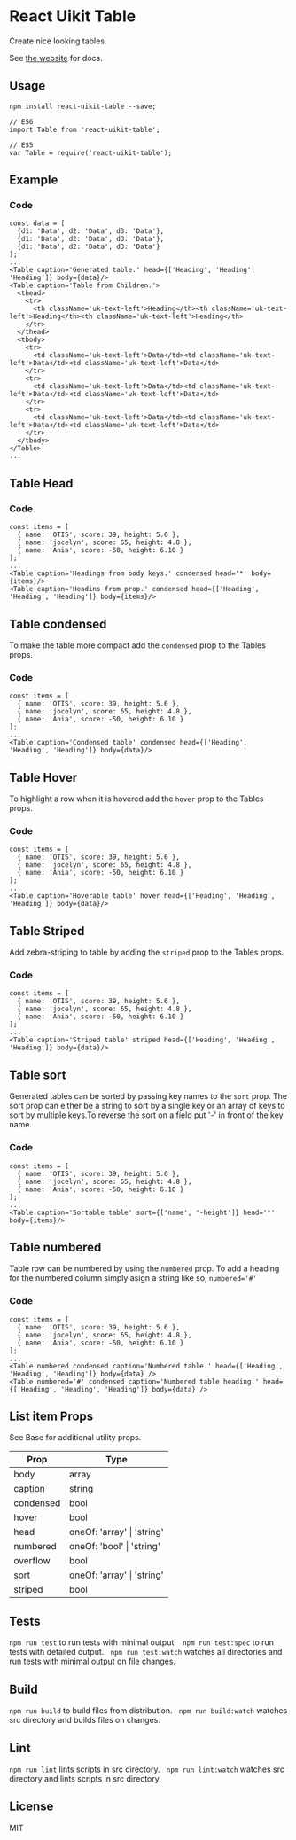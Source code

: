 # React Uikit Table

Create nice looking tables.

See [the website](http://otissv.github.io/react-uikit-components) for docs.

## Usage

    npm install react-uikit-table --save;

    // ES6
    import Table from 'react-uikit-table';

    // ES5
    var Table = require('react-uikit-table');

## Example




### Code

    const data = [
      {d1: 'Data', d2: 'Data', d3: 'Data'},
      {d1: 'Data', d2: 'Data', d3: 'Data'},
      {d1: 'Data', d2: 'Data', d3: 'Data'}
    ];
    ...
    <Table caption='Generated table.' head={['Heading', 'Heading', 'Heading']} body={data}/>
    <Table caption='Table from Children.'>
      <thead>
        <tr>
          <th className='uk-text-left'>Heading</th><th className='uk-text-left'>Heading</th><th className='uk-text-left'>Heading</th>
        </tr>
      </thead>
      <tbody>
        <tr>
          <td className='uk-text-left'>Data</td><td className='uk-text-left'>Data</td><td className='uk-text-left'>Data</td>
        </tr>
        <tr>
          <td className='uk-text-left'>Data</td><td className='uk-text-left'>Data</td><td className='uk-text-left'>Data</td>
        </tr>
        <tr>
          <td className='uk-text-left'>Data</td><td className='uk-text-left'>Data</td><td className='uk-text-left'>Data</td>
        </tr>
      </tbody>
    </Table>
    ...

## Table Head




### Code

    const items = [
      { name: 'OTIS', score: 39, height: 5.6 },
      { name: 'jocelyn', score: 65, height: 4.8 },
      { name: 'Ania', score: -50, height: 6.10 }
    ];
    ...
    <Table caption='Headings from body keys.' condensed head='*' body={items}/>
    <Table caption='Headins from prop.' condensed head={['Heading', 'Heading', 'Heading']} body={items}/>

## Table condensed

<span>To make the table more compact add the `condensed` prop to the Tables props.</span>


### Code

    const items = [
      { name: 'OTIS', score: 39, height: 5.6 },
      { name: 'jocelyn', score: 65, height: 4.8 },
      { name: 'Ania', score: -50, height: 6.10 }
    ];
    ...
    <Table caption='Condensed table' condensed head={['Heading', 'Heading', 'Heading']} body={data}/>

## Table Hover

<span>To highlight a row when it is hovered add the `hover` prop to the Tables props.</span>


### Code

    const items = [
      { name: 'OTIS', score: 39, height: 5.6 },
      { name: 'jocelyn', score: 65, height: 4.8 },
      { name: 'Ania', score: -50, height: 6.10 }
    ];
    ...
    <Table caption='Hoverable table' hover head={['Heading', 'Heading', 'Heading']} body={data}/>

## Table Striped

<span>Add zebra-striping to table by adding the `striped` prop to the Tables props.</span>


### Code

    const items = [
      { name: 'OTIS', score: 39, height: 5.6 },
      { name: 'jocelyn', score: 65, height: 4.8 },
      { name: 'Ania', score: -50, height: 6.10 }
    ];
    ...
    <Table caption='Striped table' striped head={['Heading', 'Heading', 'Heading']} body={data}/>

## Table sort

<span>Generated tables can be sorted by passing key names to the `sort` prop. The sort prop can either be a string to sort by a single key or an array of keys to sort by multiple keys.To reverse the sort on a field put '-' in front of the key name.</span>


### Code

    const items = [
      { name: 'OTIS', score: 39, height: 5.6 },
      { name: 'jocelyn', score: 65, height: 4.8 },
      { name: 'Ania', score: -50, height: 6.10 }
    ];
    ...
    <Table caption='Sortable table' sort={['name', '-height']} head='*' body={items}/>

## Table numbered

<span>Table row can be numbered by using the `numbered` prop. To add a heading for the numbered column simply asign a string like so, `numbered='#'`</span>


### Code

    const items = [
      { name: 'OTIS', score: 39, height: 5.6 },
      { name: 'jocelyn', score: 65, height: 4.8 },
      { name: 'Ania', score: -50, height: 6.10 }
    ];
    ...
    <Table numbered condensed caption='Numbered table.' head={['Heading', 'Heading', 'Heading']} body={data} />
    <Table numbered='#' condensed caption='Numbered table heading.' head={['Heading', 'Heading', 'Heading']} body={data} />

## List item Props

See Base for additional utility props.

<table class="uk-table" data-kitid="cj4n6ejh6000la1ufyirzlvb2">

<thead>

<tr>

<th>Prop</th>

<th>Type</th>

</tr>

</thead>

<tbody>

<tr data-kitid="tablerow-0-cj4n6ejh6000la1ufyirzlvb2">

<td colspan="1" data-kitid="tabledata-[0, 0]-cj4n6ejh6000la1ufyirzlvb2">body</td>

<td data-kitid="tabledata-[0, 1]-cj4n6ejh6000la1ufyirzlvb2">array</td>

</tr>

<tr data-kitid="tablerow-1-cj4n6ejh6000la1ufyirzlvb2">

<td colspan="1" data-kitid="tabledata-[1, 0]-cj4n6ejh6000la1ufyirzlvb2">caption</td>

<td data-kitid="tabledata-[1, 1]-cj4n6ejh6000la1ufyirzlvb2">string</td>

</tr>

<tr data-kitid="tablerow-2-cj4n6ejh6000la1ufyirzlvb2">

<td colspan="1" data-kitid="tabledata-[2, 0]-cj4n6ejh6000la1ufyirzlvb2">condensed</td>

<td data-kitid="tabledata-[2, 1]-cj4n6ejh6000la1ufyirzlvb2">bool</td>

</tr>

<tr data-kitid="tablerow-3-cj4n6ejh6000la1ufyirzlvb2">

<td colspan="1" data-kitid="tabledata-[3, 0]-cj4n6ejh6000la1ufyirzlvb2">hover</td>

<td data-kitid="tabledata-[3, 1]-cj4n6ejh6000la1ufyirzlvb2">bool</td>

</tr>

<tr data-kitid="tablerow-4-cj4n6ejh6000la1ufyirzlvb2">

<td colspan="1" data-kitid="tabledata-[4, 0]-cj4n6ejh6000la1ufyirzlvb2">head</td>

<td data-kitid="tabledata-[4, 1]-cj4n6ejh6000la1ufyirzlvb2">oneOf: 'array' | 'string'</td>

</tr>

<tr data-kitid="tablerow-5-cj4n6ejh6000la1ufyirzlvb2">

<td colspan="1" data-kitid="tabledata-[5, 0]-cj4n6ejh6000la1ufyirzlvb2">numbered</td>

<td data-kitid="tabledata-[5, 1]-cj4n6ejh6000la1ufyirzlvb2">oneOf: 'bool' | 'string'</td>

</tr>

<tr data-kitid="tablerow-6-cj4n6ejh6000la1ufyirzlvb2">

<td colspan="1" data-kitid="tabledata-[6, 0]-cj4n6ejh6000la1ufyirzlvb2">overflow</td>

<td data-kitid="tabledata-[6, 1]-cj4n6ejh6000la1ufyirzlvb2">bool</td>

</tr>

<tr data-kitid="tablerow-7-cj4n6ejh6000la1ufyirzlvb2">

<td colspan="1" data-kitid="tabledata-[7, 0]-cj4n6ejh6000la1ufyirzlvb2">sort</td>

<td data-kitid="tabledata-[7, 1]-cj4n6ejh6000la1ufyirzlvb2">oneOf: 'array' | 'string'</td>

</tr>

<tr data-kitid="tablerow-8-cj4n6ejh6000la1ufyirzlvb2">

<td colspan="1" data-kitid="tabledata-[8, 0]-cj4n6ejh6000la1ufyirzlvb2">striped</td>

<td data-kitid="tabledata-[8, 1]-cj4n6ejh6000la1ufyirzlvb2">bool</td>

</tr>

</tbody>

</table>

## Tests

`npm run test` to run tests with minimal output.  
`npm run test:spec` to run tests with detailed output.  
`npm run test:watch` watches all directories and run tests with minimal output on file changes.  

## Build
`npm run build` to build files from distribution.  
`npm run build:watch` watches src directory and builds files on changes.  

## Lint
`npm run lint` lints scripts in src directory.  
`npm run lint:watch` watches src directory and lints scripts in src directory.  

## License
MIT